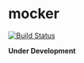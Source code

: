 # mocker

[![Build Status](https://travis-ci.com/Engineev/mocker.svg?token=t7LhMb4BZCM8Q58kCnsH&branch=master)](https://travis-ci.com/Engineev/mocker)

**Under Development**